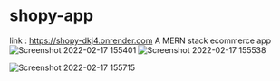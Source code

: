 # shopy-app
link : https://shopy-dkj4.onrender.com
A MERN stack ecommerce app
![Screenshot 2022-02-17 155401](https://user-images.githubusercontent.com/87513080/154475581-6dbebdec-002d-4fa8-82d0-b3c19c112796.jpg)
![Screenshot 2022-02-17 155538](https://user-images.githubusercontent.com/87513080/154475629-36c95a5e-dbad-4fff-a0ba-15efbfd5b2f7.jpg)

![Screenshot 2022-02-17 155715](https://user-images.githubusercontent.com/87513080/154475644-a7bb1539-9261-4427-a7a0-c122ccce1638.jpg)
